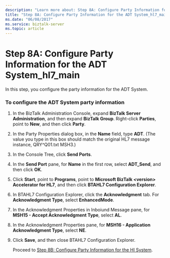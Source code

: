 ```yaml
---
description: "Learn more about: Step 8A: Configure Party Information for the ADT System_hl7_main"
title: "Step 8A: Configure Party Information for the ADT System_hl7_main"
ms.date: "06/08/2017"
ms.service: biztalk-server
ms.topic: article
---
```

# Step 8A: Configure Party Information for the ADT System_hl7_main
In this step, you configure the party information for the ADT System.  
  
### To configure the ADT System party information  
  
1. In the BizTalk Administration Console, expand **BizTalk Server Administration**, and then expand **BizTalk Group**. Right-click **Parties**, point to **New**, and then click **Party**.  
  
2. In the Party Properties dialog box, in the **Name** field, type **ADT**. (The value you type in this box should match the original HL7 message instance, QRY^Q01.txt MSH3.)  
  
3. In the Console Tree, click **Send Ports**.  
  
4. In the **Send Port** pane, for **Name** in the first row, select **ADT_Send**, and then click **OK**.  
  
5. Click **Start**, point to **Programs**, point to **Microsoft  BizTalk \<version\> Accelerator for HL7**, and then click **BTAHL7 Configuration Explorer**.  
  
6. In BTAHL7 Configuration Explorer, click the **Acknowledgment** tab. For **Acknowledgment Type**, select **EnhancedMode**.  
  
7. In the Acknowledgment Properties in Inboiund Message pane, for **MSH15 - Accept Acknowledgment Type**, select **AL**.  
  
8. In the Acknowledgment Properties pane, for **MSH16 - Application Acknowledgment Type**, select **NE**.  
  
9. Click **Save**, and then close BTAHL7 Configuration Explorer.  
  
   Proceed to [Step 8B: Configure Party Information for the HI System](../../adapters-and-accelerators/accelerator-hl7/step-8b-configure-party-information-for-the-hi-system.md).
